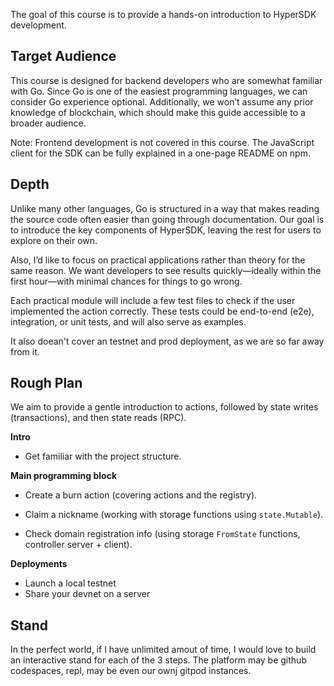 The goal of this course is to provide a hands-on introduction to HyperSDK development.

## Target Audience
This course is designed for backend developers who are somewhat familiar with Go. Since Go is one of the easiest programming languages, we can consider Go experience optional. Additionally, we won’t assume any prior knowledge of blockchain, which should make this guide accessible to a broader audience.

Note: Frontend development is not covered in this course. The JavaScript client for the SDK can be fully explained in a one-page README on npm.

## Depth
Unlike many other languages, Go is structured in a way that makes reading the source code often easier than going through documentation. Our goal is to introduce the key components of HyperSDK, leaving the rest for users to explore on their own.

Also, I’d like to focus on practical applications rather than theory for the same reason. We want developers to see results quickly—ideally within the first hour—with minimal chances for things to go wrong.

Each practical module will include a few test files to check if the user implemented the action correctly. These tests could be end-to-end (e2e), integration, or unit tests, and will also serve as examples.

It also doean't cover an testnet and prod deployment, as we are so far away from it. 

## Rough Plan

We aim to provide a gentle introduction to actions, followed by state writes (transactions), and then state reads (RPC).

**Intro**

- Get familiar with the project structure.

**Main programming block**

- Create a burn action (covering actions and the registry).

- Claim a nickname (working with storage functions using `state.Mutable`).
- Check domain registration info (using storage `FromState` functions, controller server + client).

**Deployments**

- Launch a local testnet
- Share your devnet on a server


## Stand

In the perfect world, if I have unlimited amout of time, I would love to build an interactive stand for each of the 3 steps. The platform may be github codespaces, repl, may be even our ownj gitpod instances. 
